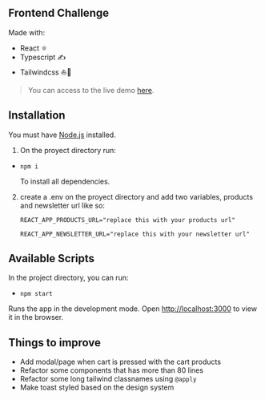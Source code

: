 ## Frontend Challenge
Made with:
- React ⚛️
- Typescript ✍️
- Tailwindcss ⛵💨 

> You can access to the live demo [here](https://frontend-challenge-inky.vercel.app/).

## Installation
You must have [Node.js](https://nodejs.org/en/download/) installed. 
1. On the proyect directory run:
- `npm i`

  To install all dependencies.

2. create a .env on the proyect directory and add two variables, products and newsletter url like so:

   `REACT_APP_PRODUCTS_URL="replace this with your products url"`
   
   `REACT_APP_NEWSLETTER_URL="replace this with your newsletter url"`


## Available Scripts
In the project directory, you can run:
- `npm start`

Runs the app in the development mode.
Open [http://localhost:3000](http://localhost:3000) to view it in the browser.

## Things to improve
- Add modal/page when cart is pressed with the cart products
- Refactor some components that has more than 80 lines
- Refactor some long tailwind classnames using `@apply`
- Make toast styled based on the design system


